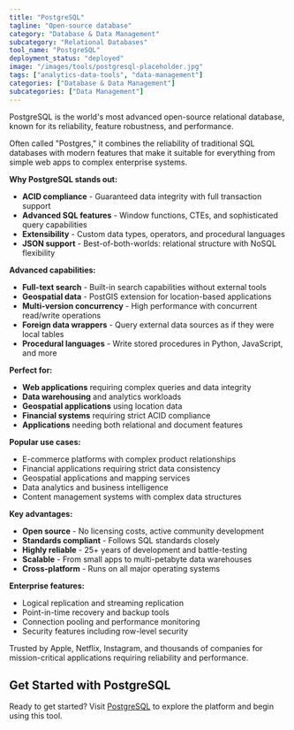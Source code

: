 ```yaml
---
title: "PostgreSQL"
tagline: "Open-source database"
category: "Database & Data Management"
subcategory: "Relational Databases"
tool_name: "PostgreSQL"
deployment_status: "deployed"
image: "/images/tools/postgresql-placeholder.jpg"
tags: ["analytics-data-tools", "data-management"]
categories: ["Database & Data Management"]
subcategories: ["Data Management"]
---
```

PostgreSQL is the world's most advanced open-source relational database, known for its reliability, feature robustness, and performance.

Often called "Postgres," it combines the reliability of traditional SQL databases with modern features that make it suitable for everything from simple web apps to complex enterprise systems.

**Why PostgreSQL stands out:**
- **ACID compliance** - Guaranteed data integrity with full transaction support
- **Advanced SQL features** - Window functions, CTEs, and sophisticated query capabilities
- **Extensibility** - Custom data types, operators, and procedural languages
- **JSON support** - Best-of-both-worlds: relational structure with NoSQL flexibility

**Advanced capabilities:**
- **Full-text search** - Built-in search capabilities without external tools
- **Geospatial data** - PostGIS extension for location-based applications
- **Multi-version concurrency** - High performance with concurrent read/write operations
- **Foreign data wrappers** - Query external data sources as if they were local tables
- **Procedural languages** - Write stored procedures in Python, JavaScript, and more

**Perfect for:**
- **Web applications** requiring complex queries and data integrity
- **Data warehousing** and analytics workloads
- **Geospatial applications** using location data
- **Financial systems** requiring strict ACID compliance
- **Applications** needing both relational and document features

**Popular use cases:**
- E-commerce platforms with complex product relationships
- Financial applications requiring strict data consistency
- Geospatial applications and mapping services
- Data analytics and business intelligence
- Content management systems with complex data structures

**Key advantages:**
- **Open source** - No licensing costs, active community development
- **Standards compliant** - Follows SQL standards closely
- **Highly reliable** - 25+ years of development and battle-testing
- **Scalable** - From small apps to multi-petabyte data warehouses
- **Cross-platform** - Runs on all major operating systems

**Enterprise features:**
- Logical replication and streaming replication
- Point-in-time recovery and backup tools
- Connection pooling and performance monitoring
- Security features including row-level security

Trusted by Apple, Netflix, Instagram, and thousands of companies for mission-critical applications requiring reliability and performance.
## Get Started with PostgreSQL

Ready to get started? Visit [PostgreSQL](https://postgresql.com) to explore the platform and begin using this tool.
